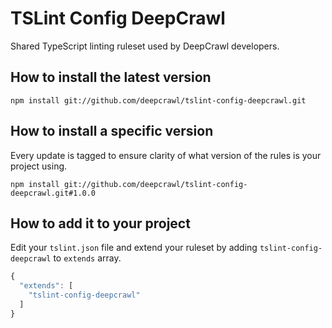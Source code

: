 # TSLint Config DeepCrawl

Shared TypeScript linting ruleset used by DeepCrawl developers.

## How to install the latest version

```
npm install git://github.com/deepcrawl/tslint-config-deepcrawl.git
```

## How to install a specific version

Every update is tagged to ensure clarity of what version of the rules is your project using.

```
npm install git://github.com/deepcrawl/tslint-config-deepcrawl.git#1.0.0
```

## How to add it to your project

Edit your `tslint.json` file and extend your ruleset by adding `tslint-config-deepcrawl` to `extends` array.

```javascript
{
  "extends": [
    "tslint-config-deepcrawl"
  ]
}
```
